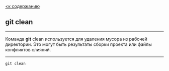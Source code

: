[<к содержанию](./readme.md)

## git clean

---

Команда **git** clean используется для удаления мусора из рабочей директории. Это могут быть результаты сборки проекта или файлы конфликтов слияний.

---

```
git clean
```